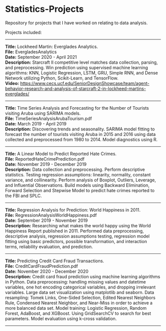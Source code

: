 # Statistics-Projects
Repository for projects that I have worked on relating to data analysis.

Projects included:

-----------------------------------------------------------------------------------------------------------------
  **Title:** Lockheed Martin: Everglades Analytics.<br/>
  **File:** EvergladesAnalytics <br />
  **Date:** September 2020 - April 2021 <br />
  **Description:** Starcraft II competitive level matches data collection, parsing, and preprocessing. Win prediction using supervised 
machine learning algorithms: KNN, Logistic Regression, LSTM, GRU, Simple RNN, and Dense Network utilizing Python, Scikit-Learn, and TensorFlow. <br/>
**Video:** https://www.cecs.ucf.edu/SeniorDesignShowcase/team/agent-behavior-research-and-analysis-of-starcraft-2-in-lockheed-martins-everglades/ <br/>

-----------------------------------------------------------------------------------------------------------------
  **Title:** Time Series Analysis and Forecasting for the Number of Tourists visiting Aruba using SARIMA models. <br/>
  **File:** TimeSeriesAnalysisArubaTourism.pdf <br />
  **Date:** March 2019 - April 2019 <br />
  **Description:** Discovering trends and seasonality. SARIMA model fitting to forecast the number of tourists visiting Aruba in 2015 and 2016 using data collected and preprocessed from 1980 to 2014. Model diagnostics using R. <br/>
   
-----------------------------------------------------------------------------------------------------------------

**Title:** A Linear Model to Predict Reported Hate Crimes. <br/>
**File:** ReportedHateCrimePrediction.pdf <br/>
**Date:** November 2019 - December 2019 <br/>
**Description:** Data collection and preprocessing. Perform descriptive statistics. Testing regression assumptions: linearity, normality, constant variance, and collinearity. Perform analysis of Boxplot, Outliers, Leverage, and Influential Observations. Build models using Backward Elimination, Forward Selection and Stepwise Model to predict hate crimes reported to the FBI and SPLC. <br/>

-----------------------------------------------------------------------------------------------------------------

**Title:** Regression Analysis for Prediction: World Happiness in 2011. <br/>
**File:** RegressionAnalysisWorldHappiness.pdf <br/>
**Date:** September 2019 - November 2019 <br/>
**Description:** Researching what makes the world happy using the World Happiness Report published in 2011. Performed data preprocessing, descriptive analysis, regression assumptions testing, regression model fitting using basic predictors, possible transformation, and interaction terms, reliability evaluation, and prediction. <br/>

-----------------------------------------------------------------------------------------------------------------

**Title:** Predicting Credit Card Fraud Transactions. <br/>
**File:** CreditCardFraudPrediction.pdf <br/>
**Date:** November 2020 - December 2020 <br/>
**Description:** Credit card fraud prediction using machine learning algorithms in Python. Data preprocessing: handling missing values and datetime variables, one hot encoding categorical  variables, and dropping irrelevant variables. Large data set visualization using matplotlib and seaborn. Data resampling: Tomek Links, One-Sided Selection, Edited Nearest Neighbors Rule, Condensed Nearest Neighbor, and Near-Miss in order to achieve a more balanced data set. Model training: Logistic Regression, Random Forest, AdaBoost, and XGBoost. Using GridSearchCV to search for best parameters. Model evaluation using k-cross validation. <br/>

-----------------------------------------------------------------------------------------------------------------
